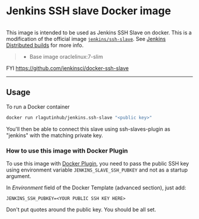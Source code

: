 # Jenkins SSH slave Docker image
```
```
This image is intended to be used as Jenkins SSH Slave on docker. This is a modification of the official image [`jenkins/ssh-slave`](https://hub.docker.com/r/jenkins/ssh-slave/). See [Jenkins Distributed builds](https://wiki.jenkins-ci.org/display/JENKINS/Distributed+builds) for more info.
> * Base image oraclelinux:7-slim

FYI https://github.com/jenkinsci/docker-ssh-slave
***

## Usage

To run a Docker container

```bash
docker run rlagutinhub/jenkins.ssh-slave "<public key>"
```

You'll then be able to connect this slave using ssh-slaves-plugin as "jenkins" with the matching private key.

### How to use this image with Docker Plugin

To use this image with [Docker Plugin](https://wiki.jenkins-ci.org/display/JENKINS/Docker+Plugin), you need to
pass the public SSH key using environment variable `JENKINS_SLAVE_SSH_PUBKEY` and not as a startup argument.

In _Environment_ field of the Docker Template (advanced section), just add:

    JENKINS_SSH_PUBKEY=<YOUR PUBLIC SSH KEY HERE>

Don't put quotes around the public key. You should be all set.
